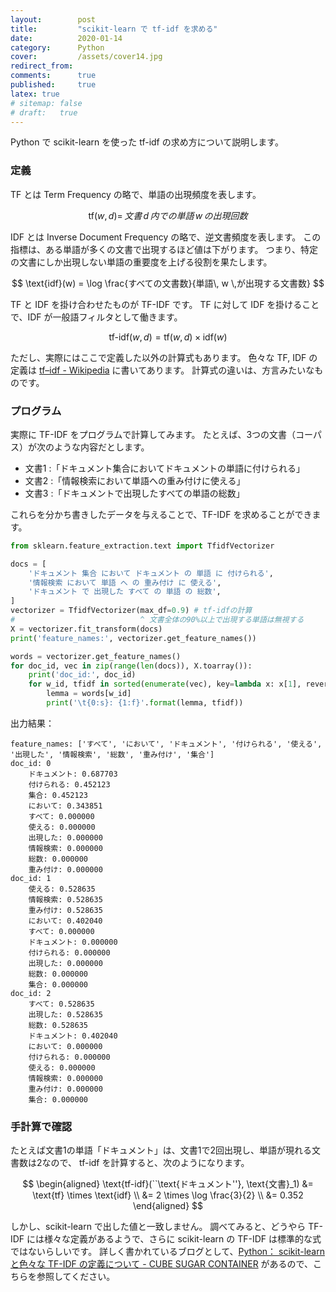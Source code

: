 ```yaml
---
layout:        post
title:         "scikit-learn で tf-idf を求める"
date:          2020-01-14
category:      Python
cover:         /assets/cover14.jpg
redirect_from:
comments:      true
published:     true
latex: true
# sitemap: false
# draft:   true
---
```


Python で scikit-learn を使った tf-idf の求め方について説明します。

### 定義

TF とは Term Frequency の略で、単語の出現頻度を表します。

$$
\text{tf}(w,d) = \,文書\, d \,内での単語\, w \,の出現回数
$$

IDF とは Inverse Document Frequency の略で、逆文書頻度を表します。
この指標は、ある単語が多くの文書で出現するほど値は下がります。
つまり、特定の文書にしか出現しない単語の重要度を上げる役割を果たします。

$$
\text{idf}(w) = \log \frac{すべての文書数}{単語\, w \,が出現する文書数}
$$

TF と IDF を掛け合わせたものが TF-IDF です。
TF に対して IDF を掛けることで、IDF が一般語フィルタとして働きます。

$$
\text{tf-idf}(w,d) = \text{tf}(w,d) \times \text{idf}(w)
$$

ただし、実際にはここで定義した以外の計算式もあります。
色々な TF, IDF の定義は [tf–idf - Wikipedia](https://en.wikipedia.org/wiki/Tf%E2%80%93idf) に書いてあります。
計算式の違いは、方言みたいなものです。


### プログラム

実際に TF-IDF をプログラムで計算してみます。
たとえば、3つの文書（コーパス）が次のような内容だとします。

- 文書1 :「ドキュメント集合においてドキュメントの単語に付けられる」
- 文書2 :「情報検索において単語への重み付けに使える」
- 文書3 :「ドキュメントで出現したすべての単語の総数」

これらを分かち書きしたデータを与えることで、TF-IDF を求めることができます。

```python
from sklearn.feature_extraction.text import TfidfVectorizer

docs = [
    'ドキュメント 集合 において ドキュメント の 単語 に 付けられる',
    '情報検索 において 単語 へ の 重み付け に 使える',
    'ドキュメント で 出現した すべて の 単語 の 総数',
]
vectorizer = TfidfVectorizer(max_df=0.9) # tf-idfの計算
#                            ^ 文書全体の90%以上で出現する単語は無視する
X = vectorizer.fit_transform(docs)
print('feature_names:', vectorizer.get_feature_names())

words = vectorizer.get_feature_names()
for doc_id, vec in zip(range(len(docs)), X.toarray()):
    print('doc_id:', doc_id)
    for w_id, tfidf in sorted(enumerate(vec), key=lambda x: x[1], reverse=True):
        lemma = words[w_id]
        print('\t{0:s}: {1:f}'.format(lemma, tfidf))
```

出力結果：

```
feature_names: ['すべて', 'において', 'ドキュメント', '付けられる', '使える', '出現した', '情報検索', '総数', '重み付け', '集合']
doc_id: 0
	ドキュメント: 0.687703
	付けられる: 0.452123
	集合: 0.452123
	において: 0.343851
	すべて: 0.000000
	使える: 0.000000
	出現した: 0.000000
	情報検索: 0.000000
	総数: 0.000000
	重み付け: 0.000000
doc_id: 1
	使える: 0.528635
	情報検索: 0.528635
	重み付け: 0.528635
	において: 0.402040
	すべて: 0.000000
	ドキュメント: 0.000000
	付けられる: 0.000000
	出現した: 0.000000
	総数: 0.000000
	集合: 0.000000
doc_id: 2
	すべて: 0.528635
	出現した: 0.528635
	総数: 0.528635
	ドキュメント: 0.402040
	において: 0.000000
	付けられる: 0.000000
	使える: 0.000000
	情報検索: 0.000000
	重み付け: 0.000000
	集合: 0.000000
```


### 手計算で確認

たとえば文書1の単語「ドキュメント」は、文書1で2回出現し、単語が現れる文書数は2なので、
tf-idf を計算すると、次のようになります。

$$
\begin{aligned}
\text{tf-idf}(``\text{ドキュメント''}, \text{文書}_1)
&= \text{tf} \times \text{idf} \\
&= 2 \times \log \frac{3}{2} \\
&= 0.352
\end{aligned}
$$

しかし、scikit-learn で出した値と一致しません。
調べてみると、どうやら TF-IDF には様々な定義があるようで、さらに scikit-learn の TF-IDF は標準的な式ではないらしいです。
詳しく書かれているブログとして、[Python： scikit-learn と色々な TF-IDF の定義について - CUBE SUGAR CONTAINER](https://blog.amedama.jp/entry/tf-idf) があるので、こちらを参照してください。
